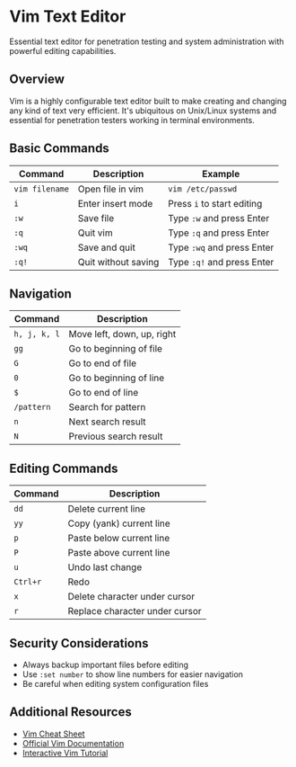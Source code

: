 # Vim Text Editor

Essential text editor for penetration testing and system administration with powerful editing capabilities.

## Overview

Vim is a highly configurable text editor built to make creating and changing any kind of text very efficient. It's ubiquitous on Unix/Linux systems and essential for penetration testers working in terminal environments.

## Basic Commands

| Command | Description | Example |
|---------|-------------|---------|
| `vim filename` | Open file in vim | `vim /etc/passwd` |
| `i` | Enter insert mode | Press `i` to start editing |
| `:w` | Save file | Type `:w` and press Enter |
| `:q` | Quit vim | Type `:q` and press Enter |
| `:wq` | Save and quit | Type `:wq` and press Enter |
| `:q!` | Quit without saving | Type `:q!` and press Enter |

## Navigation

| Command | Description |
|---------|-------------|
| `h, j, k, l` | Move left, down, up, right |
| `gg` | Go to beginning of file |
| `G` | Go to end of file |
| `0` | Go to beginning of line |
| `$` | Go to end of line |
| `/pattern` | Search for pattern |
| `n` | Next search result |
| `N` | Previous search result |

## Editing Commands

| Command | Description |
|---------|-------------|
| `dd` | Delete current line |
| `yy` | Copy (yank) current line |
| `p` | Paste below current line |
| `P` | Paste above current line |
| `u` | Undo last change |
| `Ctrl+r` | Redo |
| `x` | Delete character under cursor |
| `r` | Replace character under cursor |

## Security Considerations

- Always backup important files before editing
- Use `:set number` to show line numbers for easier navigation
- Be careful when editing system configuration files

## Additional Resources

- [Vim Cheat Sheet](https://vimsheet.com/)
- [Official Vim Documentation](https://www.vim.org/docs.php)
- [Interactive Vim Tutorial](https://www.openvim.com/)